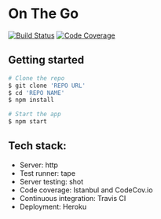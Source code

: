 # On The Go

[![Build Status](https://travis-ci.org/PiotrBerebecki/on-the-go.svg?branch=master)](https://travis-ci.org/PiotrBerebecki/on-the-go)
[![Code Coverage](https://codecov.io/gh/PiotrBerebecki/on-the-go/branch/master/graph/badge.svg)](https://codecov.io/gh/PiotrBerebecki/on-the-go)

## Getting started

```sh
# Clone the repo
$ git clone 'REPO URL'
$ cd 'REPO NAME'
$ npm install

# Start the app
$ npm start
```

## Tech stack:

- Server: http
- Test runner: tape
- Server testing: shot
- Code coverage: Istanbul and CodeCov.io
- Continuous integration: Travis CI
- Deployment: Heroku
